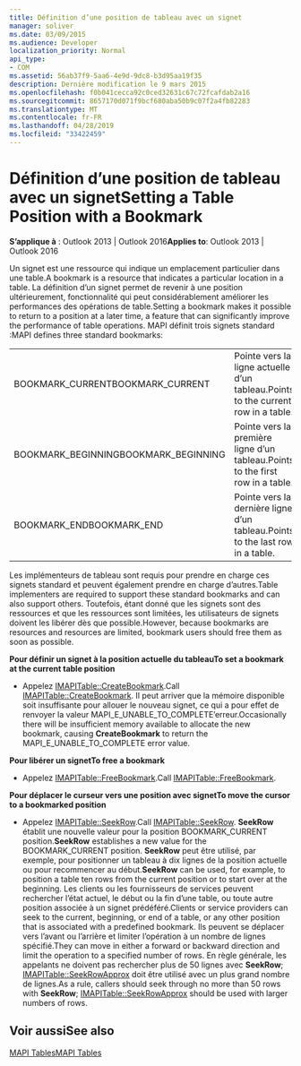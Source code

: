 ```yaml
---
title: Définition d’une position de tableau avec un signet
manager: soliver
ms.date: 03/09/2015
ms.audience: Developer
localization_priority: Normal
api_type:
- COM
ms.assetid: 56ab37f9-5aa6-4e9d-9dc8-b3d95aa19f35
description: Dernière modification le 9 mars 2015
ms.openlocfilehash: f0b041cecca92c0ced32631c67c72fcafdab2a16
ms.sourcegitcommit: 8657170d071f9bcf680aba50b9c07f2a4fb82283
ms.translationtype: MT
ms.contentlocale: fr-FR
ms.lasthandoff: 04/28/2019
ms.locfileid: "33422459"
---
```

# <a name="setting-a-table-position-with-a-bookmark"></a><span data-ttu-id="e2f5d-103">Définition d’une position de tableau avec un signet</span><span class="sxs-lookup"><span data-stu-id="e2f5d-103">Setting a Table Position with a Bookmark</span></span>

  
  
<span data-ttu-id="e2f5d-104">**S’applique à** : Outlook 2013 | Outlook 2016</span><span class="sxs-lookup"><span data-stu-id="e2f5d-104">**Applies to**: Outlook 2013 | Outlook 2016</span></span> 
  
<span data-ttu-id="e2f5d-105">Un signet est une ressource qui indique un emplacement particulier dans une table.</span><span class="sxs-lookup"><span data-stu-id="e2f5d-105">A bookmark is a resource that indicates a particular location in a table.</span></span> <span data-ttu-id="e2f5d-106">La définition d’un signet permet de revenir à une position ultérieurement, fonctionnalité qui peut considérablement améliorer les performances des opérations de table.</span><span class="sxs-lookup"><span data-stu-id="e2f5d-106">Setting a bookmark makes it possible to return to a position at a later time, a feature that can significantly improve the performance of table operations.</span></span> <span data-ttu-id="e2f5d-107">MAPI définit trois signets standard :</span><span class="sxs-lookup"><span data-stu-id="e2f5d-107">MAPI defines three standard bookmarks:</span></span> 
  
|||
|:-----|:-----|
|<span data-ttu-id="e2f5d-108">BOOKMARK_CURRENT</span><span class="sxs-lookup"><span data-stu-id="e2f5d-108">BOOKMARK_CURRENT</span></span>  <br/> |<span data-ttu-id="e2f5d-109">Pointe vers la ligne actuelle d’un tableau.</span><span class="sxs-lookup"><span data-stu-id="e2f5d-109">Points to the current row in a table.</span></span>  <br/> |
|<span data-ttu-id="e2f5d-110">BOOKMARK_BEGINNING</span><span class="sxs-lookup"><span data-stu-id="e2f5d-110">BOOKMARK_BEGINNING</span></span>  <br/> |<span data-ttu-id="e2f5d-111">Pointe vers la première ligne d’un tableau.</span><span class="sxs-lookup"><span data-stu-id="e2f5d-111">Points to the first row in a table.</span></span>  <br/> |
|<span data-ttu-id="e2f5d-112">BOOKMARK_END</span><span class="sxs-lookup"><span data-stu-id="e2f5d-112">BOOKMARK_END</span></span>  <br/> |<span data-ttu-id="e2f5d-113">Pointe vers la dernière ligne d’un tableau.</span><span class="sxs-lookup"><span data-stu-id="e2f5d-113">Points to the last row in a table.</span></span>  <br/> |
   
<span data-ttu-id="e2f5d-114">Les implémenteurs de tableau sont requis pour prendre en charge ces signets standard et peuvent également prendre en charge d’autres.</span><span class="sxs-lookup"><span data-stu-id="e2f5d-114">Table implementers are required to support these standard bookmarks and can also support others.</span></span> <span data-ttu-id="e2f5d-115">Toutefois, étant donné que les signets sont des ressources et que les ressources sont limitées, les utilisateurs de signets doivent les libérer dès que possible.</span><span class="sxs-lookup"><span data-stu-id="e2f5d-115">However, because bookmarks are resources and resources are limited, bookmark users should free them as soon as possible.</span></span> 
  
 <span data-ttu-id="e2f5d-116">**Pour définir un signet à la position actuelle du tableau**</span><span class="sxs-lookup"><span data-stu-id="e2f5d-116">**To set a bookmark at the current table position**</span></span>
  
- <span data-ttu-id="e2f5d-117">Appelez [IMAPITable::CreateBookmark](imapitable-createbookmark.md).</span><span class="sxs-lookup"><span data-stu-id="e2f5d-117">Call [IMAPITable::CreateBookmark](imapitable-createbookmark.md).</span></span> <span data-ttu-id="e2f5d-118">Il peut arriver que la mémoire disponible soit  insuffisante pour allouer le nouveau signet, ce qui a pour effet de renvoyer la valeur MAPI_E_UNABLE_TO_COMPLETE’erreur.</span><span class="sxs-lookup"><span data-stu-id="e2f5d-118">Occasionally there will be insufficient memory available to allocate the new bookmark, causing **CreateBookmark** to return the MAPI_E_UNABLE_TO_COMPLETE error value.</span></span> 
    
 <span data-ttu-id="e2f5d-119">**Pour libérer un signet**</span><span class="sxs-lookup"><span data-stu-id="e2f5d-119">**To free a bookmark**</span></span>
  
- <span data-ttu-id="e2f5d-120">Appelez [IMAPITable::FreeBookmark](imapitable-freebookmark.md).</span><span class="sxs-lookup"><span data-stu-id="e2f5d-120">Call [IMAPITable::FreeBookmark](imapitable-freebookmark.md).</span></span>
    
 <span data-ttu-id="e2f5d-121">**Pour déplacer le curseur vers une position avec signet**</span><span class="sxs-lookup"><span data-stu-id="e2f5d-121">**To move the cursor to a bookmarked position**</span></span>
  
- <span data-ttu-id="e2f5d-122">Appelez [IMAPITable::SeekRow](imapitable-seekrow.md).</span><span class="sxs-lookup"><span data-stu-id="e2f5d-122">Call [IMAPITable::SeekRow](imapitable-seekrow.md).</span></span> <span data-ttu-id="e2f5d-123">**SeekRow** établit une nouvelle valeur pour la position BOOKMARK_CURRENT position.</span><span class="sxs-lookup"><span data-stu-id="e2f5d-123">**SeekRow** establishes a new value for the BOOKMARK_CURRENT position.</span></span> <span data-ttu-id="e2f5d-124">**SeekRow** peut être utilisé, par exemple, pour positionner un tableau à dix lignes de la position actuelle ou pour recommencer au début.</span><span class="sxs-lookup"><span data-stu-id="e2f5d-124">**SeekRow** can be used, for example, to position a table ten rows from the current position or to start over at the beginning.</span></span> <span data-ttu-id="e2f5d-125">Les clients ou les fournisseurs de services peuvent rechercher l’état actuel, le début ou la fin d’une table, ou toute autre position associée à un signet prédéféré.</span><span class="sxs-lookup"><span data-stu-id="e2f5d-125">Clients or service providers can seek to the current, beginning, or end of a table, or any other position that is associated with a predefined bookmark.</span></span> <span data-ttu-id="e2f5d-126">Ils peuvent se déplacer vers l’avant ou l’arrière et limiter l’opération à un nombre de lignes spécifié.</span><span class="sxs-lookup"><span data-stu-id="e2f5d-126">They can move in either a forward or backward direction and limit the operation to a specified number of rows.</span></span> <span data-ttu-id="e2f5d-127">En règle générale, les appelants ne doivent pas rechercher plus de 50 lignes avec **SeekRow**; [IMAPITable::SeekRowApprox](imapitable-seekrowapprox.md) doit être utilisé avec un plus grand nombre de lignes.</span><span class="sxs-lookup"><span data-stu-id="e2f5d-127">As a rule, callers should seek through no more than 50 rows with **SeekRow**; [IMAPITable::SeekRowApprox](imapitable-seekrowapprox.md) should be used with larger numbers of rows.</span></span> 
    
## <a name="see-also"></a><span data-ttu-id="e2f5d-128">Voir aussi</span><span class="sxs-lookup"><span data-stu-id="e2f5d-128">See also</span></span>



[<span data-ttu-id="e2f5d-129">MAPI Tables</span><span class="sxs-lookup"><span data-stu-id="e2f5d-129">MAPI Tables</span></span>](mapi-tables.md)

